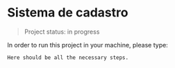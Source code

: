 <h1>Sistema de cadastro</h1>

>Project status: in progress

In order to run this project in your machine, please type:

```
Here should be all the necessary steps.
```

